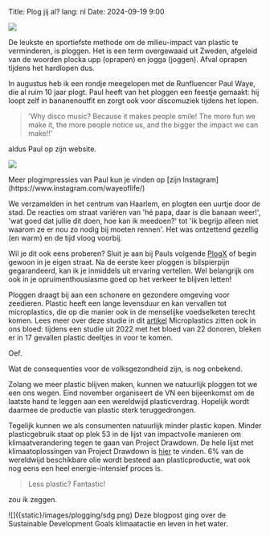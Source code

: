 Title: Plog jij al?
lang: nl
Date: 2024-09-19 9:00


![]({static}/images/plogging/trash.png)

De leukste en sportiefste methode om de milieu-impact van plastic te verminderen, is ploggen. Het is een term overgewaaid uit Zweden, afgeleid van de woorden plocka upp (oprapen) en jogga (joggen). Afval oprapen tijdens het hardlopen dus.

In augustus heb ik een rondje meegelopen met de Runfluencer Paul Waye, die al ruim 10 jaar plogt. Paul heeft van het ploggen een feestje gemaakt: hij loopt zelf in bananenoutfit en zorgt ook voor discomuziek tijdens het lopen.
>'Why disco music? Because it makes people smile!
> The more fun we make it, the more people notice us, and the bigger the impact we can make!!'

aldus Paul op zijn website.

![]({static}/images/plogging/banana_v2.png)

<side-block>
    <side-content>
Meer plogimpressies van Paul kun je vinden op [zijn Instagram](https://www.instagram.com/wayeoflife/)
     </side-content>
</side-block>

We verzamelden in het centrum van Haarlem, en plogten een uurtje door de stad. De reacties om straat variëren van 'hé papa, daar is die banaan weer!', 'wat goed dat jullie dit doen, hoe kan ik meedoen?' tot 'ik begrijp alleen niet waarom ze er nou zo nodig bij moeten rennen'. Het was ontzettend gezellig (en warm) en de tijd vloog voorbij.

Wil je dit ook eens proberen? Sluit je aan bij Pauls volgende [PlogX](https://www.wayeoflife.com/plogx) of begin gewoon in je eigen straat. Na de eerste keer ploggen is bilspierpijn gegarandeerd, kan ik je inmiddels uit ervaring vertellen. Wel belangrijk om ook in je opruimenthousiasme goed op het verkeer te blijven letten!


Ploggen draagt bij aan een schonere en gezondere omgeving voor zeedieren. Plastic heeft een lange levensduur en kan vervallen tot microplastics, die op die manier ook in de menselijke voedselketen terecht komen. <side-block>
    <side-content>
Lees meer over deze studie in dit [artikel](https://www.theguardian.com/environment/2022/mar/24/microplastics-found-in-human-blood-for-first-time)
     </side-content>
</side-block> Microplastics zitten ook in ons bloed: tijdens een studie uit 2022 met het bloed van 22 donoren, bleken er in 17 gevallen plastic deeltjes in voor te komen.

Oef.

Wat de consequenties voor de volksgezondheid zijn, is nog onbekend.

Zolang we meer plastic blijven maken, kunnen we natuurlijk ploggen tot we een ons wegen. Eind november organiseert de VN een bijeenkomst om de laatste hand te leggen aan een wereldwijd plasticverdrag. Hopelijk wordt daarmee de productie van plastic sterk teruggedrongen.

Tegelijk kunnen we als consumenten natuurlijk minder plastic kopen. Minder plasticgebruik staat op plek 53 in de lijst van impactvolle manieren om klimaatverandering tegen te gaan van Project Drawdown. <side-block>
    <side-content>
De hele lijst met klimaatoplossingen van Project Drawdown is [hier](https://drawdown.org/solutions/table-of-solutions) te vinden.
     </side-content>
</side-block>
 6% van de wereldwijd beschikbare olie wordt besteed aan plasticproductie, wat ook nog eens een heel energie-intensief proces is.

 >Less plastic? Fantastic!

 zou ik zeggen.

 <side-block>
    <side-content>
    ![]({static}/images/plogging/sdg.png)
Deze blogpost ging over de Sustainable Development Goals klimaatactie en leven in het water.
    </side-content>
</side-block>
